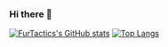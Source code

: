 ### Hi there 👋

[![FurTactics's GitHub stats](https://github-readme-stats.vercel.app/api?username=FurTactics)]()
[![Top Langs](https://github-readme-stats.vercel.app/api/top-langs/?username=FurTactics&layout=donut)]()
<!--
**FurTactics/FurTactics** is a ✨ _special_ ✨ repository because its `README.md` (this file) appears on your GitHub profile.

Here are some ideas to get you started:

- 🔭 I’m currently working on ...
- 🌱 I’m currently learning ...
- 👯 I’m looking to collaborate on ...
- 🤔 I’m looking for help with ...
- 💬 Ask me about ...
- 📫 How to reach me: ...
- 😄 Pronouns: ...
- ⚡ Fun fact: ...
-->
